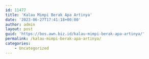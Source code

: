 ```yaml
---
id: 11477
title: 'Kalau Mimpi Berak Apa Artinya'
date: '2023-06-27T17:41:18+00:00'
author: admin
layout: post
guid: 'https://bos.awn.biz.id/kalau-mimpi-berak-apa-artinya/'
permalink: /kalau-mimpi-berak-apa-artinya/
categories:
    - Uncategorized
---
```


